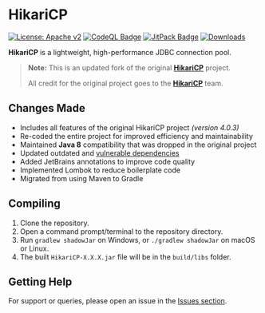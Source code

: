 # HikariCP

[![License: Apache v2](https://img.shields.io/badge/License-Apache_2.0-blue.svg)](https://opensource.org/license/apache-2-0)
[![CodeQL Badge](https://github.com/Foulest/HikariCP/actions/workflows/codeql.yml/badge.svg)](https://github.com/Foulest/HikariCP/actions/workflows/codeql.yml)
[![JitPack Badge](https://jitpack.io/v/Foulest/HikariCP.svg)](https://jitpack.io/#Foulest/HikariCP)
[![Downloads](https://img.shields.io/github/downloads/Foulest/HikariCP/total.svg)](https://github.com/Foulest/HikariCP/releases)

**HikariCP** is a lightweight, high-performance JDBC connection pool.

> **Note:** This is an updated fork of the original **[HikariCP](https://github.com/brettwooldridge/HikariCP)** project.
> 
> All credit for the original project goes to the
**[HikariCP](https://github.com/brettwooldridge/HikariCP/graphs/contributors)** team.

## Changes Made

- Includes all features of the original HikariCP project *(version 4.0.3)*
- Re-coded the entire project for improved efficiency and maintainability
- Maintained **Java 8** compatibility that was dropped in the original project
- Updated outdated and [vulnerable dependencies](https://mvnrepository.com/artifact/com.zaxxer/HikariCP/4.0.3)
- Added JetBrains annotations to improve code quality
- Implemented Lombok to reduce boilerplate code
- Migrated from using Maven to Gradle

## Compiling

1. Clone the repository.
2. Open a command prompt/terminal to the repository directory.
3. Run `gradlew shadowJar` on Windows, or `./gradlew shadowJar` on macOS or Linux.
4. The built `HikariCP-X.X.X.jar` file will be in the `build/libs` folder.

## Getting Help

For support or queries, please open an issue in the [Issues section](https://github.com/Foulest/HikariCP/issues).
